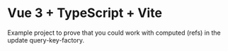 # Vue 3 + TypeScript + Vite

Example project to prove that you could work with computed (refs) in the update query-key-factory.
